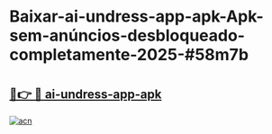 # Baixar-ai-undress-app-apk-Apk-sem-anúncios-desbloqueado-completamente-2025-#58m7b

# <h2><a href="https://ainizakaria.my?title=ai-undress-app-apk&ref=24M">🔗👉 🔴 ai-undress-app-apk</a></h2>

[![acn](https://github.com/user-attachments/assets/0f9c940e-d8b0-45ae-aac7-cd30a18b3e1c)](https://ainizakaria.my?title=ai-undress-app-apk&ref=24M)

